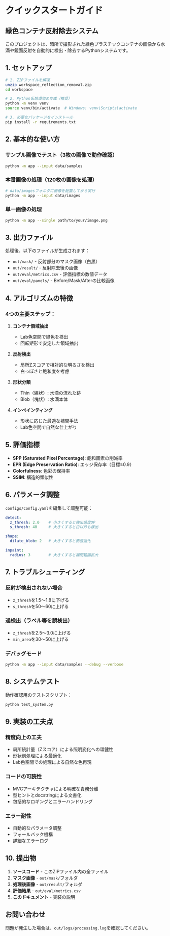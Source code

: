 # クイックスタートガイド

## 緑色コンテナ反射除去システム

このプロジェクトは、暗所で撮影された緑色プラスチックコンテナの画像から水滴や鏡面反射を自動的に検出・除去するPythonシステムです。

## 1. セットアップ

```bash
# 1. ZIPファイルを解凍
unzip workspace_reflection_removal.zip
cd workspace

# 2. Python仮想環境の作成（推奨）
python -m venv venv
source venv/bin/activate  # Windows: venv\Scripts\activate

# 3. 必要なパッケージをインストール
pip install -r requirements.txt
```

## 2. 基本的な使い方

### サンプル画像でテスト（3枚の画像で動作確認）

```bash
python -m app --input data/samples
```

### 本番画像の処理（120枚の画像を処理）

```bash
# data/imagesフォルダに画像を配置してから実行
python -m app --input data/images
```

### 単一画像の処理

```bash
python -m app --single path/to/your/image.png
```

## 3. 出力ファイル

処理後、以下のファイルが生成されます：

- `out/mask/` - 反射部分のマスク画像（白黒）
- `out/result/` - 反射除去後の画像
- `out/eval/metrics.csv` - 評価指標の数値データ
- `out/eval/panels/` - Before/Mask/Afterの比較画像

## 4. アルゴリズムの特徴

### 4つの主要ステップ：

1. **コンテナ領域抽出**
   - Lab色空間で緑色を検出
   - 回転矩形で安定した領域抽出

2. **反射検出**
   - 局所Zスコアで相対的な明るさを検出
   - 白っぽさと飽和度を考慮

3. **形状分類**
   - Thin（線状）: 水滴の流れた跡
   - Blob（塊状）: 水滴本体

4. **インペインティング**
   - 形状に応じた最適な補間手法
   - Lab色空間で自然な仕上がり

## 5. 評価指標

- **SPP (Saturated Pixel Percentage)**: 飽和画素の削減率
- **EPR (Edge Preservation Ratio)**: エッジ保存率（目標≥0.9）
- **Colorfulness**: 色彩の保持率
- **SSIM**: 構造的類似性

## 6. パラメータ調整

`configs/config.yaml`を編集して調整可能：

```yaml
detect:
  z_thresh: 2.0    # 小さくすると検出感度UP
  s_thresh: 40     # 大きくすると白以外も検出

shape:
  dilate_blob: 2   # 大きくすると膨張強化

inpaint:
  radius: 3        # 大きくすると補間範囲拡大
```

## 7. トラブルシューティング

### 反射が検出されない場合
- `z_thresh`を1.5〜1.8に下げる
- `s_thresh`を50〜60に上げる

### 過検出（ラベル等を誤検出）
- `z_thresh`を2.5〜3.0に上げる
- `min_area`を30〜50に上げる

### デバッグモード
```bash
python -m app --input data/samples --debug --verbose
```

## 8. システムテスト

動作確認用のテストスクリプト：

```bash
python test_system.py
```

## 9. 実装の工夫点

### 精度向上の工夫
- 局所統計量（Zスコア）による照明変化への頑健性
- 形状別処理による最適化
- Lab色空間での処理による自然な色再現

### コードの可読性
- MVCアーキテクチャによる明確な責務分離
- 型ヒントとdocstringによる文書化
- 包括的なロギングとエラーハンドリング

### エラー耐性
- 自動的なパラメータ調整
- フォールバック機構
- 詳細なエラーログ

## 10. 提出物

1. **ソースコード** - このZIPファイル内の全ファイル
2. **マスク画像** - `out/mask/`フォルダ
3. **処理後画像** - `out/result/`フォルダ
4. **評価結果** - `out/eval/metrics.csv`
5. **このドキュメント** - 実装の説明

## お問い合わせ

問題が発生した場合は、`out/logs/processing.log`を確認してください。
